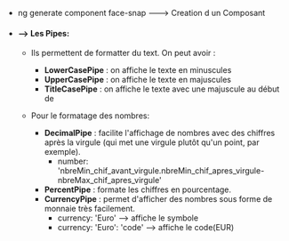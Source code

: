 + ng generate component face-snap ---> Creation d un Composant

+ #### --> Les Pipes: 
   + Ils permettent de formatter du text. On peut avoir :
      + **LowerCasePipe** : on affiche le texte en minuscules
      + **UpperCasePipe** : on affiche le texte en majuscules
      + **TitleCasePipe** : on affiche le texte avec une majuscule au début de
     
   + Pour le formatage des nombres:
        + **DecimalPipe** : facilite l'affichage de nombres avec des chiffres après la virgule (qui met une virgule plutôt qu'un point, par exemple).
          - number: 'nbreMin_chif_avant_virgule.nbreMin_chif_apres_virgule-nbreMax_chif_apres_virgule'
        + **PercentPipe** : formate les chiffres en pourcentage.
        + **CurrencyPipe** : permet d'afficher des nombres sous forme de monnaie très facilement.
          - currency: 'Euro' --> affiche le symbole
          - currency: 'Euro': 'code' --> affiche le code(EUR)
        